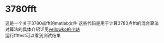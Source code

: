 # 3780fft
这是一个关于3780点fft的matlab文件
这些代码是用于计算3780点fft的混合算法    
对算法的具体介绍详见[yellowko的小站](https://yellowko.com/3780fft.html)    
运行ffttest可以看到测试结果